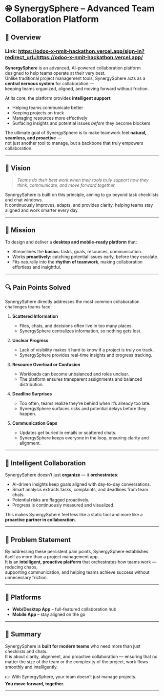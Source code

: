 # 🌐 SynergySphere – Advanced Team Collaboration Platform

## 📖 Overview

### Link: https://odoo-x-nmit-hackathon.vercel.app/sign-in?redirect_url=https://odoo-x-nmit-hackathon.vercel.app/

**SynergySphere** is an advanced, AI-powered collaboration platform designed to help teams operate at their very best.  
Unlike traditional project management tools, SynergySphere acts as a **central nervous system** for collaboration —  
keeping teams organized, aligned, and moving forward without friction.

At its core, the platform provides **intelligent support**:  
- Helping teams communicate better  
- Keeping projects on track  
- Managing resources more effectively  
- Surfacing insights and potential issues *before* they become blockers  

The ultimate goal of SynergySphere is to make teamwork feel **natural, seamless, and proactive** —  
not just another tool to manage, but a backbone that truly empowers collaboration.

---

## 🎯 Vision

> *Teams do their best work when their tools truly support how they think, communicate, and move forward together.*

SynergySphere is built on this principle, aiming to go beyond task checklists and chat windows.  
It continuously improves, adapts, and provides clarity, helping teams stay aligned and work smarter every day.

---

## 🚀 Mission

To design and deliver a **desktop and mobile-ready platform** that:  
- Streamlines the **basics**: tasks, goals, resources, communication.  
- Works **proactively**: catching potential issues early, before they escalate.  
- Fits naturally into the **rhythm of teamwork**, making collaboration effortless and insightful.  

---

## 🔍 Pain Points Solved

SynergySphere directly addresses the most common collaboration challenges teams face:

1. **Scattered Information**  
   - Files, chats, and decisions often live in too many places.  
   - SynergySphere centralizes information, so nothing gets lost.  

2. **Unclear Progress**  
   - Lack of visibility makes it hard to know if a project is truly on track.  
   - SynergySphere provides real-time insights and progress tracking.  

3. **Resource Overload or Confusion**  
   - Workloads can become unbalanced and roles unclear.  
   - The platform ensures transparent assignments and balanced distribution.  

4. **Deadline Surprises**  
   - Too often, teams realize they’re behind when it’s already too late.  
   - SynergySphere surfaces risks and potential delays before they happen.  

5. **Communication Gaps**  
   - Updates get buried in emails or scattered chats.  
   - SynergySphere keeps everyone in the loop, ensuring clarity and alignment.  

---

## 🤖 Intelligent Collaboration

SynergySphere doesn’t just **organize** — it **orchestrates**:  
- AI-driven insights keep goals aligned with day-to-day conversations.  
- Smart analysis extracts tasks, complaints, and deadlines from team chats.  
- Potential risks are flagged proactively.  
- Progress is continuously measured and visualized.  

This makes SynergySphere feel less like a static tool and more like a **proactive partner in collaboration**.

---

## 🌟 Problem Statement

By addressing these persistent pain points, SynergySphere establishes itself as more than a project management app.  
It is an **intelligent, proactive platform** that orchestrates how teams work — reducing chaos,  
supporting communication, and helping teams achieve success without unnecessary friction.  

---

## 📱 Platforms

- **Web/Desktop App** – full-featured collaboration hub  
- **Mobile App** – stay aligned on the go  

---

## 📌 Summary

SynergySphere is **built for modern teams** who need more than just checklists and chats.  
It is about clarity, alignment, and proactive collaboration — ensuring that no matter the size of the team or the complexity of the project, work flows smoothly and intelligently.  

👉 With SynergySphere, your team doesn’t just manage projects.  
**You move forward, together.**

---

